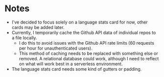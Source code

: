 # Notes

- I've decided to focus solely on a language stats card for now, other cards may be added later.
- Currently, I temporarily cache the Github API data of individual repos to a file locally.
  - I do this to avoid issues with the Github API rate limits (60 requests per hour for unauthenticated users).
  - This method of caching needs to be replaced with something else or removed. A relational database could work, although I need to reflect on what will work best in a serverless environment.
- The language stats card needs some kind of gutters or padding.
